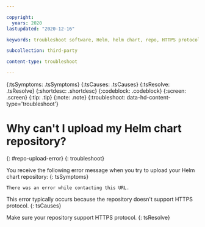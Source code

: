 ```yaml
---

copyright:
  years: 2020
lastupdated: "2020-12-16"

keywords: troubleshoot software, Helm, helm chart, repo, HTTPS protocol

subcollection: third-party

content-type: troubleshoot

---
```


{:tsSymptoms: .tsSymptoms}
{:tsCauses: .tsCauses}
{:tsResolve: .tsResolve}
{:shortdesc: .shortdesc}
{:codeblock: .codeblock}
{:screen: .screen}
{:tip: .tip}
{:note: .note}
{:troubleshoot: data-hd-content-type='troubleshoot'}

# Why can't I upload my Helm chart repository?
{: #repo-upload-error}
{: troubleshoot}

You receive the following error message when you try to upload your Helm chart repository:
{: tsSymptoms}

`There was an error while contacting this URL.`

This error typically occurs because the repository doesn't support HTTPS protocol. 
{: tsCauses}

Make sure your repository support HTTPS protocol. 
{: tsResolve}
